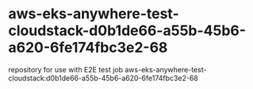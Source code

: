 # aws-eks-anywhere-test-cloudstack-d0b1de66-a55b-45b6-a620-6fe174fbc3e2-68
repository for use with E2E test job aws-eks-anywhere-test-cloudstack:d0b1de66-a55b-45b6-a620-6fe174fbc3e2-68
